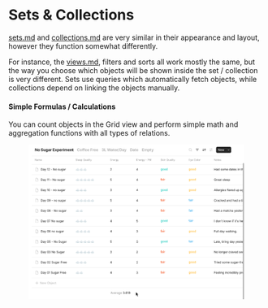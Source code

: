 # Sets & Collections

[sets.md](sets.md "mention") and [collections.md](collections.md "mention") are very similar in their appearance and layout, however they function somewhat differently.

For instance, the [views.md](views.md "mention"),  filters and sorts all work mostly the same, but the way you choose which objects will be shown inside the set / collection is very different. Sets use queries which automatically fetch objects, while collections depend on linking the objects manually.

#### Simple Formulas / Calculations&#x20;

You can count objects in the Grid view and perform simple math and aggregation functions with all types of relations.

<figure><img src="../../.gitbook/assets/image (2) (1).png" alt=""><figcaption></figcaption></figure>
